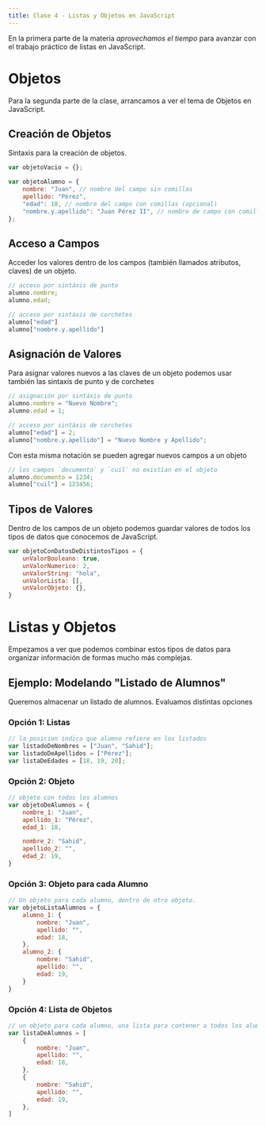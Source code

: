 ```yaml
---
title: Clase 4 - Listas y Objetos en JavaScript
---
```


En la primera parte de la materia *aprovechamos el tiempo* para avanzar con el trabajo práctico de listas en JavaScript.

# Objetos

Para la segunda parte de la clase, arrancamos a ver el tema de Objetos en JavaScript.

## Creación de Objetos

Sintaxis para la creación de objetos.

```js
var objetoVacio = {};

var objetoAlumno = {
    nombre: "Juan",	// nombre del campo sin comillas
    apellido: "Pérez",
    "edad": 18,	// nombre del campo con comillas (opcional)
    "nombre.y.apellido": "Juan Pérez II", // nombre de campo con comillas (obligatorio)
};
```

## Acceso a Campos

Acceder los valores dentro de los campos (también llamados atributos, claves) de un objeto.

```js
// acceso por sintáxis de punto
alumno.nombre;
alumno.edad;

// acceso por sintáxis de corchetes
alumno["edad"]
alumno["nombre.y.apellido"]
```

## Asignación de Valores

Para asignar valores nuevos a las claves de un objeto podemos usar también las sintaxis de punto y de corchetes

```js
// asignación por sintáxis de punto
alumno.nombre = "Nuevo Nombre";
alumno.edad = 1;

// acceso por sintáxis de corchetes
alumno["edad"] = 2; 
alumno["nombre.y.apellido"] = "Nuevo Nombre y Apellido";
```

Con esta misma notación se pueden agregar nuevos campos a un objeto

```js
// los campos `documento` y `cuil` no existían en el objeto
alumno.documento = 1234; 
alumno["cuil"] = 123456; 
```

## Tipos de Valores

Dentro de los campos de un objeto podemos guardar valores de todos los tipos de datos que conocemos de JavaScript.

```js
var objetoConDatosDeDistintosTipos = {
    unValorBooleano: true,
    unValorNumerico: 2,
    unValorString: "hola",
    unValorLista: [],
    unValorObjeto: {},
}
```

# Listas y Objetos

Empezamos a ver que podemos combinar estos tipos de datos para organizar información de formas mucho más complejas.

## Ejemplo: Modelando "Listado de Alumnos"

Queremos almacenar un listado de alumnos. Evaluamos distintas opciones

### Opción 1: Listas
```js
// la posicion indica que alumno refiere en los listados
var listadoDeNombres = ["Juan", "Sahid"];
var listadoDeApellidos = ["Pérez"];
var listaDeEdades = [18, 19, 20];
```

### Opción 2: Objeto

```js
// objeto con todos los alumnos
var objetoDeAlumnos = {
    nombre_1: "Juan",
    apellido_1: "Pérez",
    edad_1: 18,

    nombre_2: "Sahid",
    apellido_2: "",
    edad_2: 19,
}

```

### Opción 3: Objeto para cada Alumno

```js
// Un objeto para cada alumno, dentro de otro objeto.
var objetoListaAlumnos = {
    alumno_1: {
        nombre: "Juan",
        apellido: "",
        edad: 18,
    },
    alumno_2: {
        nombre: "Sahid",
        apellido: "",
        edad: 19,
    }
}
```

### Opción 4: Lista de Objetos

```js
// un objeto para cada alumno, una lista para contener a todos los alumnos
var listaDeAlumnos = [
    {
        nombre: "Juan",
        apellido: "",
        edad: 18,
    },
    {
        nombre: "Sahid",
        apellido: "",
        edad: 19,
    },
]
```
